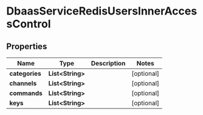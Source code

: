 

# DbaasServiceRedisUsersInnerAccessControl


## Properties

| Name | Type | Description | Notes |
|------------ | ------------- | ------------- | -------------|
|**categories** | **List&lt;String&gt;** |  |  [optional] |
|**channels** | **List&lt;String&gt;** |  |  [optional] |
|**commands** | **List&lt;String&gt;** |  |  [optional] |
|**keys** | **List&lt;String&gt;** |  |  [optional] |



